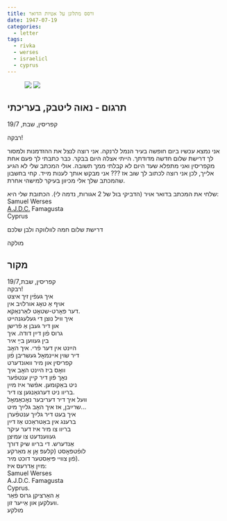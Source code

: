 ```yaml
---
title: ורסס מתלונן על אטיות הדואר
date: 1947-07-19
categories:
  - letter
tags:
  - rivka
  - werses
  - israelicl
  - cyprus
---
```


<figure class="half">
    <a  href="/pupko-papers/assets/images/1947-07-19-werses-1.jpg">
    <img src="/pupko-papers/assets/images/1947-07-19-werses-1.jpg"></a>
    <a  href="/pupko-papers/assets/images/1947-07-19-werses-2.jpg">
    <img src="/pupko-papers/assets/images/1947-07-19-werses-2.jpg"></a>
</figure>

## תרגום - נאוה ליטבק, בעריכתי

קפריסין, שבת, 19/7

רבקה!

אני נמצא עכשיו ביום חופשה בעיר הנמל לרנקה. אני רוצה לנצל את ההזדמנות ולמסור לך דרישת
שלום חדשה מדודתך. הייתי אצלה היום בבקר. כבר כתבתי לך פעם אחת מקפריסין ואני מתפלא
שעד היום לא קבלתי ממך תשובה. אולי המכתב שלי לא הגיע אלייך, לכן אני רוצה לכתוב לך שוב אז
???
אני מבקש אותך לענות מייד. קחי בחשבון שהמכתב שלך אלי
מכיוון בעיקר למישהי אחרת.

שלחי את המכתב בדואר אויר (הדביקי בול של 2 אגורות, נדמה לי).
הכתובת שלי היא:  
Samuel Werses  
[A.J.D.C.](https://en.wikipedia.org/wiki/American_Jewish_Joint_Distribution_Committee) Famagusta  
Cyprus  

דרישת שלום חמה לוולווקה ולבן שלכם

מולקה


## מקור

קפריסין,  שבת,19/7  
רבקה!  
איך געפֿין זיך איצט  
אויף אַ טאׇג אורלויב אין  
דער פּאׇרט-שטאׇט לאַרנאַקא.  
איך וויל נוצן די געלעגנהייט  
און דיר געבן אַ פֿרישן  
גרוס פֿון דײַן דודה. איך  
בין געווען בײַ איר  
הײַנט אין דער פֿרי. איך האׇב  
דיר שוין איינמאׇל געשריבן פֿון  
קפריסין און מיר וואונדערט  
וואׇס ביז הײַנט האׇב איך  
נאׇך פֿון דיר קיין ענטפֿער  
ניט באַקומען. אפֿשר איז מײַן  
בריוו ניט דערגאַנגען צו דיר.  
וועל איך דיר דעריבער נאׇכאַמאׇל   
שרײַבן, אז איך האׇב גלײַך מיט...  
איך בעט דיר גלײַך ענטפֿערן  
ברענג אין באַטראַכט אַז דײַן   
בריוו צו מיר איז דער עיקר  
געווענדעט צו עמיצן  
אַנדערש. די בריוו שיק דורך  
לופֿטפּאׇסט (קלעפּ אׇן אַ מאַרקע   
פֿון צוויי פּיאַסטער דוכט מיר).  
מײַן אַדרעס איז:   
Samuel Werses  
A.J.D.C. Famagusta  
Cyprus.  
אַ האַרציקן גרוס פֿאַר  
וועלקען און אַייער זון.  
מולקע  
